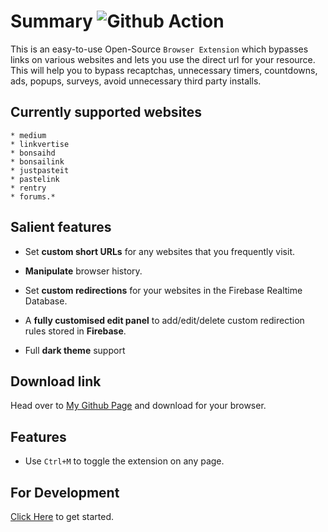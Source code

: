 # Summary ![Github Action](https://github.com/amitsingh-007/bypass-links/workflows/Github%20Action/badge.svg)

This is an easy-to-use Open-Source `Browser Extension` which bypasses links on various websites and lets you use the direct url for your resource. This will help you to bypass recaptchas, unnecessary timers, countdowns, ads, popups, surveys, avoid unnecessary third party installs.

## Currently supported websites

    * medium
    * linkvertise
    * bonsaihd
    * bonsailink
    * justpasteit
    * pastelink
    * rentry
    * forums.*

## Salient features

- Set **custom short URLs** for any websites that you frequently visit.

- **Manipulate** browser history.

- Set **custom redirections** for your websites in the Firebase Realtime Database.

- A **fully customised edit panel** to add/edit/delete custom redirection rules stored in **Firebase**.

- Full **dark theme** support

## Download link

Head over to [My Github Page](https://amitsingh-007.github.io/bypass-links/) and download for your browser.

## Features

- Use `Ctrl+M` to toggle the extension on any page.

## For Development

[Click Here](https://github.com/amitsingh-007/bypass-links/blob/master/CONTRIBUTING.md) to get started.
